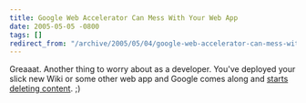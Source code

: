 ```yaml
---
title: Google Web Accelerator Can Mess With Your Web App
date: 2005-05-05 -0800
tags: []
redirect_from: "/archive/2005/05/04/google-web-accelerator-can-mess-with-your-web-app.aspx/"
---
```


Greaaat. Another thing to worry about as a developer. You've deployed
your slick new Wiki or some other web app and Google comes along and
[starts deleting
content](http://37signals.com/svn/archives2/google_web_accelerator_hey_not_so_fast_an_alert_for_web_app_designers.php).
;)

